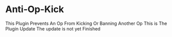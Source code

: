 # Anti-Op-Kick
This Plugin Prevents An Op From Kicking Or Banning Another Op
This is The Plugin Update The update is not yet Finished
